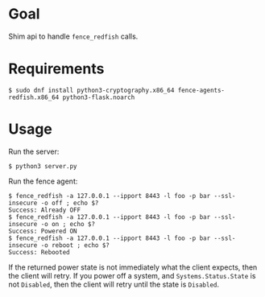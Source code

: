 # Goal

Shim api to handle `fence_redfish` calls.

# Requirements

    $ sudo dnf install python3-cryptography.x86_64 fence-agents-redfish.x86_64 python3-flask.noarch

# Usage

Run the server:

    $ python3 server.py

Run the fence agent:

    $ fence_redfish -a 127.0.0.1 --ipport 8443 -l foo -p bar --ssl-insecure -o off ; echo $?
    Success: Already OFF
    $ fence_redfish -a 127.0.0.1 --ipport 8443 -l foo -p bar --ssl-insecure -o on ; echo $?
    Success: Powered ON
    $ fence_redfish -a 127.0.0.1 --ipport 8443 -l foo -p bar --ssl-insecure -o reboot ; echo $?
    Success: Rebooted

If the returned power state is not immediately what the client expects, then the client will retry.
If you power off a system, and `Systems.Status.State` is not `Disabled`, then the client will retry until the state is `Disabled`.
